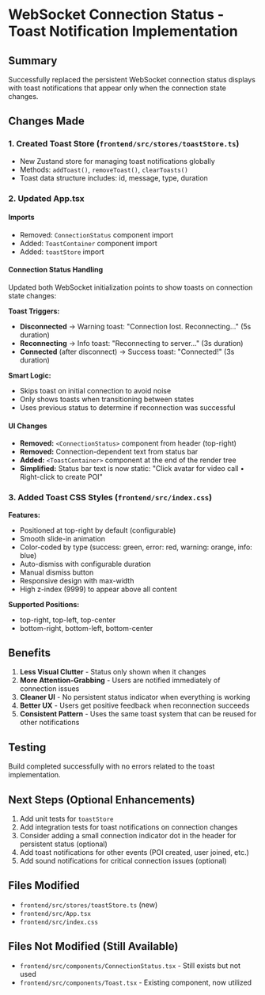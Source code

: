 # WebSocket Connection Status - Toast Notification Implementation

## Summary

Successfully replaced the persistent WebSocket connection status displays with toast notifications that appear only when the connection state changes.

## Changes Made

### 1. Created Toast Store (`frontend/src/stores/toastStore.ts`)
- New Zustand store for managing toast notifications globally
- Methods: `addToast()`, `removeToast()`, `clearToasts()`
- Toast data structure includes: id, message, type, duration

### 2. Updated App.tsx

#### Imports
- Removed: `ConnectionStatus` component import
- Added: `ToastContainer` component import
- Added: `toastStore` import

#### Connection Status Handling
Updated both WebSocket initialization points to show toasts on connection state changes:

**Toast Triggers:**
- **Disconnected** → Warning toast: "Connection lost. Reconnecting..." (5s duration)
- **Reconnecting** → Info toast: "Reconnecting to server..." (3s duration)
- **Connected** (after disconnect) → Success toast: "Connected!" (3s duration)

**Smart Logic:**
- Skips toast on initial connection to avoid noise
- Only shows toasts when transitioning between states
- Uses previous status to determine if reconnection was successful

#### UI Changes
- **Removed:** `<ConnectionStatus>` component from header (top-right)
- **Removed:** Connection-dependent text from status bar
- **Added:** `<ToastContainer>` component at the end of the render tree
- **Simplified:** Status bar text is now static: "Click avatar for video call • Right-click to create POI"

### 3. Added Toast CSS Styles (`frontend/src/index.css`)

**Features:**
- Positioned at top-right by default (configurable)
- Smooth slide-in animation
- Color-coded by type (success: green, error: red, warning: orange, info: blue)
- Auto-dismiss with configurable duration
- Manual dismiss button
- Responsive design with max-width
- High z-index (9999) to appear above all content

**Supported Positions:**
- top-right, top-left, top-center
- bottom-right, bottom-left, bottom-center

## Benefits

1. **Less Visual Clutter** - Status only shown when it changes
2. **More Attention-Grabbing** - Users are notified immediately of connection issues
3. **Cleaner UI** - No persistent status indicator when everything is working
4. **Better UX** - Users get positive feedback when reconnection succeeds
5. **Consistent Pattern** - Uses the same toast system that can be reused for other notifications

## Testing

Build completed successfully with no errors related to the toast implementation.

## Next Steps (Optional Enhancements)

1. Add unit tests for `toastStore`
2. Add integration tests for toast notifications on connection changes
3. Consider adding a small connection indicator dot in the header for persistent status (optional)
4. Add toast notifications for other events (POI created, user joined, etc.)
5. Add sound notifications for critical connection issues (optional)

## Files Modified

- `frontend/src/stores/toastStore.ts` (new)
- `frontend/src/App.tsx`
- `frontend/src/index.css`

## Files Not Modified (Still Available)

- `frontend/src/components/ConnectionStatus.tsx` - Still exists but not used
- `frontend/src/components/Toast.tsx` - Existing component, now utilized
